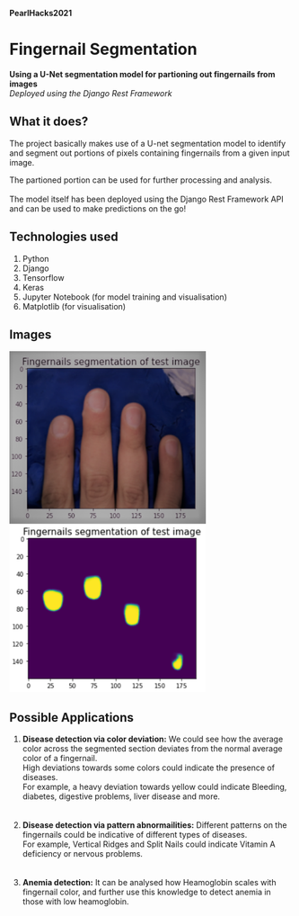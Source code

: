 **PearlHacks2021**
# Fingernail Segmentation
**Using a U-Net segmentation model for partioning out fingernails from images**<br>
_Deployed using the Django Rest Framework_


## What it does?
The project basically makes use of a U-net segmentation model to identify and segment out portions of pixels containing fingernails from a given input image.

The partioned portion can be used for further processing and analysis.
<br><br>
The model itself has been deployed using the Django Rest Framework API and can be used to make predictions on the go!

## Technologies used
1. Python 
2. Django 
3. Tensorflow
4. Keras
5. Jupyter Notebook (for model training and visualisation)
6. Matplotlib (for visualisation)

## Images
<img src="https://github.com/Chahat08/PearlHacks2021/blob/model/project_images/Screenshot1.png" width=350 alt="Test image">
<img src = "https://github.com/Chahat08/PearlHacks2021/blob/model/project_images/Screenshot2.png" width=350 alt="Predicted segments">

## Possible Applications

1. **Disease detection via color deviation:** We could see how the average color across the segmented section deviates from the normal average color of a fingernail.<br> High deviations towards some colors could indicate the presence of diseases.<br> For example, a heavy deviation towards yellow could indicate Bleeding, diabetes, digestive problems, liver disease and more.<br><br><br>
2. **Disease detection via pattern abnormailities:** Different patterns on the fingernails could be indicative of different types of diseases.<br>For example, Vertical Ridges and Split Nails could indicate Vitamin  A  deficiency or nervous  problems.<br><br><br>
3. **Anemia detection:** It can be analysed how Heamoglobin scales with fingernail color, and further use this knowledge to detect anemia in those with low heamoglobin.

